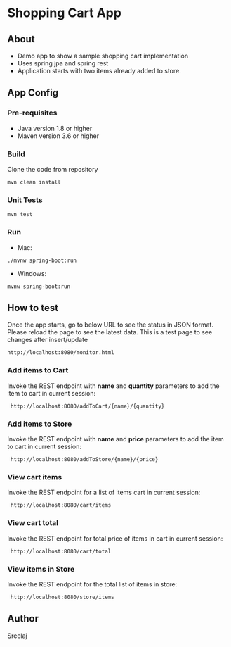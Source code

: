 # Shopping Cart App

## About

* Demo app to show a sample shopping cart implementation
* Uses spring jpa and spring rest
* Application starts with two items already added to store.

## App Config

### Pre-requisites

* Java version 1.8 or higher
* Maven version 3.6 or higher

### Build
Clone the code from repository
```
mvn clean install
```
### Unit Tests

```
mvn test
```
### Run
* Mac:
```
./mvnw spring-boot:run
```
* Windows: 
```
mvnw spring-boot:run
```

## How to test

Once the app starts, go to below URL to see the status in JSON format. Please reload the page to see the latest data.
This is a test page to see changes after insert/update
```
http://localhost:8080/monitor.html
 ```

### Add items to Cart

Invoke the REST endpoint with **name** and **quantity** parameters to add the item to cart in current session:
```
 http://localhost:8080/addToCart/{name}/{quantity}
```
### Add items to Store

Invoke the REST endpoint with **name** and **price** parameters to add the item to cart in current session:
```
 http://localhost:8080/addToStore/{name}/{price}
```
### View cart items

Invoke the REST endpoint for a list of items cart in current session:
```
 http://localhost:8080/cart/items
```
### View cart total

Invoke the REST endpoint for total price of items in cart in current session:
```
 http://localhost:8080/cart/total
```
### View items in Store

Invoke the REST endpoint for the total list of items in store:
```
 http://localhost:8080/store/items
```
## Author
Sreelaj